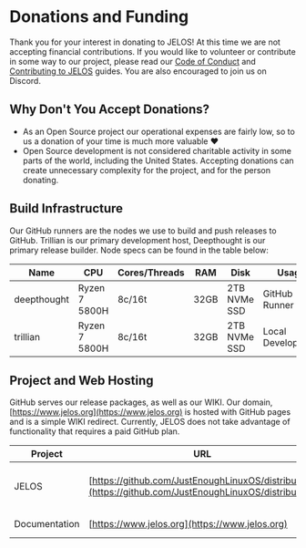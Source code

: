 # Donations and Funding

Thank you for your interest in donating to JELOS!  At this time we are not accepting financial contributions.  If you would like to volunteer or contribute in some way to our project, please read our [Code of Conduct](contribute/code-of-conduct.md) and [Contributing to JELOS](contribute/index.md) guides.  You are also encouraged to join us on Discord.

## Why Don't You Accept Donations?

* As an Open Source project our operational expenses are fairly low, so to us a donation of your time is much more valuable :heart:
* Open Source development is not considered charitable activity in some parts of the world, including the United States.  Accepting donations can create unnecessary complexity for the project, and for the person donating.
				
## Build Infrastructure

Our GitHub runners are the nodes we use to build and push releases to GitHub. Trillian is our primary development host, Deepthought is our primary release builder.  Node specs can be found in the table below:

| Name | CPU | Cores/Threads | RAM | Disk | Usage |
|----|----|----|----|----|----|
| deepthought | Ryzen 7 5800H | 8c/16t | 32GB | 2TB NVMe SSD | GitHub Runner |
| trillian | Ryzen 7 5800H | 8c/16t | 32GB | 2TB NVMe SSD | Local Development |

## Project and Web Hosting

GitHub serves our release packages, as well as our WIKI.  Our domain, [https://www.jelos.org](https://www.jelos.org) is hosted with GitHub pages and is a simple WIKI redirect.  Currently, JELOS does not take advantage of functionality that requires a paid GitHub plan.

| Project | URL | Comment |
|----|----|----|
| JELOS | [https://github.com/JustEnoughLinuxOS/distribution](https://github.com/JustEnoughLinuxOS/distribution) | Project site, Stable Release Repository. |
| Documentation | [https://www.jelos.org](https://www.jelos.org) | JELOS Wiki |